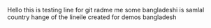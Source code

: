 Hello this is testing line for git
radme me some bangladeshi is samlal country hange of the lineile created for demos bangladesh

